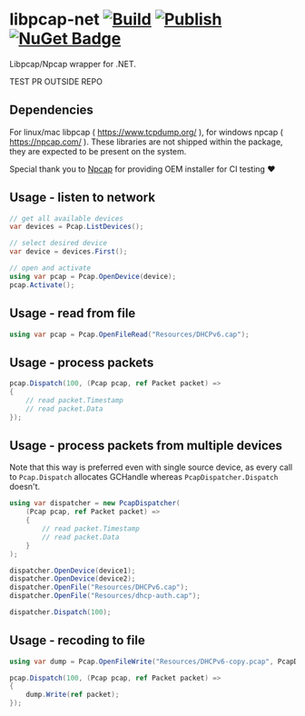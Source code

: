 # libpcap-net [![Build](https://github.com/Kukkimonsuta/libpcap-net/actions/workflows/build.yml/badge.svg?branch=main)](https://github.com/Kukkimonsuta/libpcap-net/actions/workflows/build.yml) [![Publish](https://github.com/Kukkimonsuta/libpcap-net/actions/workflows/publish.yml/badge.svg)](https://github.com/Kukkimonsuta/libpcap-net/actions/workflows/publish.yml) [![NuGet Badge](https://img.shields.io/nuget/v/libpcap?logo=nuget)](https://www.nuget.org/packages/libpcap/)

Libpcap/Npcap wrapper for .NET.

TEST PR OUTSIDE REPO

## Dependencies

For linux/mac libpcap ( https://www.tcpdump.org/ ), for windows npcap ( https://npcap.com/ ). These libraries are not shipped within the package, they are expected to be present on the system.

Special thank you to [Npcap](https://npcap.com/) for providing OEM installer for CI testing ❤️

## Usage - listen to network

```csharp
// get all available devices
var devices = Pcap.ListDevices();

// select desired device
var device = devices.First();

// open and activate
using var pcap = Pcap.OpenDevice(device);
pcap.Activate();
```

## Usage - read from file

```csharp
using var pcap = Pcap.OpenFileRead("Resources/DHCPv6.cap");
```

## Usage - process packets

```csharp
pcap.Dispatch(100, (Pcap pcap, ref Packet packet) =>
{
    // read packet.Timestamp
    // read packet.Data
});
```

## Usage - process packets from multiple devices

Note that this way is preferred even with single source device, as every call to `Pcap.Dispatch` allocates GCHandle whereas `PcapDispatcher.Dispatch` doesn't.

```csharp
using var dispatcher = new PcapDispatcher(
    (Pcap pcap, ref Packet packet) =>
    {
        // read packet.Timestamp
        // read packet.Data
    }
);

dispatcher.OpenDevice(device1);
dispatcher.OpenDevice(device2);
dispatcher.OpenFile("Resources/DHCPv6.cap");
dispatcher.OpenFile("Resources/dhcp-auth.cap");

dispatcher.Dispatch(100);
```

## Usage - recoding to file

```csharp
using var dump = Pcap.OpenFileWrite("Resources/DHCPv6-copy.pcap", PcapDataLink.DLT_EN10MB, 65535);

pcap.Dispatch(100, (Pcap pcap, ref Packet packet) =>
{
    dump.Write(ref packet);
});

```
